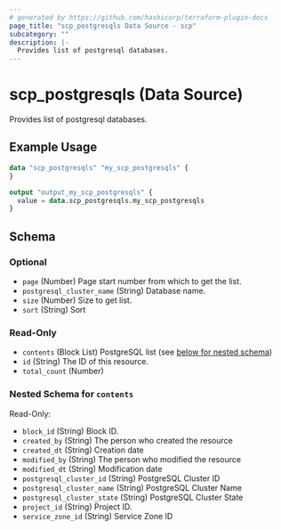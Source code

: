 ```yaml
---
# generated by https://github.com/hashicorp/terraform-plugin-docs
page_title: "scp_postgresqls Data Source - scp"
subcategory: ""
description: |-
  Provides list of postgresql databases.
---
```


# scp_postgresqls (Data Source)

Provides list of postgresql databases.

## Example Usage

```terraform
data "scp_postgresqls" "my_scp_postgresqls" {
}

output "output_my_scp_postgresqls" {
  value = data.scp_postgresqls.my_scp_postgresqls
}
```

<!-- schema generated by tfplugindocs -->
## Schema

### Optional

- `page` (Number) Page start number from which to get the list.
- `postgresql_cluster_name` (String) Database name.
- `size` (Number) Size to get list.
- `sort` (String) Sort

### Read-Only

- `contents` (Block List) PostgreSQL list (see [below for nested schema](#nestedblock--contents))
- `id` (String) The ID of this resource.
- `total_count` (Number)

<a id="nestedblock--contents"></a>
### Nested Schema for `contents`

Read-Only:

- `block_id` (String) Block ID.
- `created_by` (String) The person who created the resource
- `created_dt` (String) Creation date
- `modified_by` (String) The person who modified the resource
- `modified_dt` (String) Modification date
- `postgresql_cluster_id` (String) PostgreSQL Cluster ID
- `postgresql_cluster_name` (String) PostgreSQL Cluster Name
- `postgresql_cluster_state` (String) PostgreSQL Cluster State
- `project_id` (String) Project ID.
- `service_zone_id` (String) Service Zone ID


